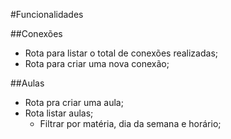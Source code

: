 #Funcionalidades

##Conexões
- Rota para listar o total de conexões realizadas;
- Rota para criar uma nova conexão;

##Aulas
- Rota pra criar uma aula;
- Rota listar aulas;
    - Filtrar por matéria, dia da semana e horário;

